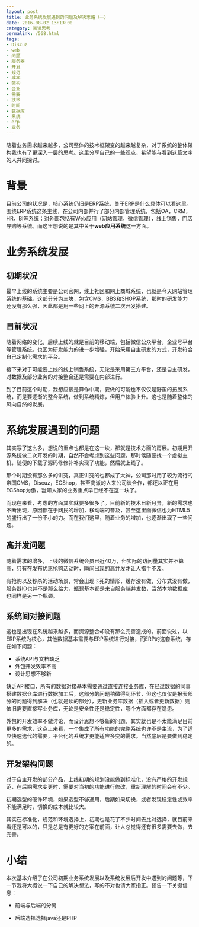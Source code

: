 ```yaml
---
layout: post
title: 业务系统发展遇到的问题及解决思路（一）
date: 2016-08-02 13:13:00
category: 阅读思考
permalink: /568.html
tags:
- Discuz
- web
- 问题
- 服务器
- 开发
- 规范
- 成本
- 架构
- 企业
- 需要
- 技术
- 时间
- 数据库
- 系统
- erp
- 业务
---
```


<!--markdown-->随着业务需求越来越多，公司整体的技术框架变的越来越复杂，对于系统的整体架构我也有了更深入一层的思考。这里分享自己的一些观点，希望能与看到这篇文字的人共同探讨。

# 背景
目前公司的状况是，核心系统仍旧是ERP系统，关于ERP是什么具体可以[看这里][1]。围绕ERP系统这条主线，在公司内部并行了部分内部管理系统，包括OA，CRM，HR，BI等系统；对外部包括有Web应用（网站管理，微信管理），线上销售，门店导购等系统。而这里想说的是其中关于**web应用系统**这一方面。

# 业务系统发展

## 初期状况
最早上线的系统主要是公司官网，线上社区和网上商城系统，也就是今天网站管理系统的基础。这部分分为三块，包含CMS，BBS和SHOP系统，那时的研发能力还没有那么强，因此都是用一些网上的开源系统二次开发搭建。

## 目前状况
随着网络的变化，后续上线的就是目前的移动端，包括微信公众平台，企业号平台等管理系统。也因为研发能力的进一步增强，开始采用自主研发的方式，开发符合自己定制化需求的平台。

接下来对于可能要上线的线上销售系统，无论是采用第三方平台，还是自主研发，对数据及部分业务的对接整合还是需要在内部进行。

到了目前这个时期，我想应该是算作中期，要做的可能也不仅仅是野蛮的拓展系统，而是要逐渐的整合系统，做到系统精炼，但用户体验上升。这也是随着整体的风向自然的发展。

# 系统发展遇到的问题
其实写了这么多，想说的重点也都是在这一块，那就是技术方面的房展。初期用开源系统做二次开发的时期，自然不会考虑到这些问题。那时候随便找一个虚拟主机，随便的下载了源码修修补补实现了功能，然后就上线了。

那个时期没有那么多的讲究，真正讲究的也都成了大神，公司那时用了较为流行的帝国CMS，Discuz，ECShop，甚至商派的人来公司谈合作，都还以正在用ECShop为傲，岂知人家的业务重点早已经不在这一块了。

而现在来看，考虑的方面其实就要多很多了。目前新的技术日新月异，新的需求也不断出现，原因都在于网民的增加，移动端的普及，甚至这里面微信也为HTML5的盛行出了一份不小的力。而在我们这里，随着业务的增加，也逐渐出现了一些问题。

## 高并发问题
随着需求的增多，上线的微信系统会员已近40万，但实际的访问量其实并不算高，只有在发布优惠抢购活动时，瞬间出现的高并发才让人措手不及。

有抢购以及秒杀的活动场景，常会出现卡死的情形，缓存没有做，分布式没有做，服务器IO也并不是那么给力，瓶颈基本都是来自服务端并发数，当然本地数据库也同样是另一个瓶颈。

## 系统间对接问题
这也是出现在系统越来越多，而资源整合却没有那么完善造成的。前面说过，以ERP系统为核心，其他数据基本需要与ERP系统进行对接，而ERP的这套系统，存在如下问题：

- 系统API与文档缺乏
- 外包开发效率不高
- 设计思想不够新

缺乏API接口，所有的数据对接基本需要通过直接连接业务库，在经过数据的同事搭建数据仓库进行数据加工后，这部分的问题稍微得到环节，但这也仅仅是报表部分的问题得到解决（也就是读的部分），更新业务库数据（插入或者更新数据）则依旧需要直接写业务库，无论是安全性还是稳定性，哪个方面都存在隐患。

外包的开发效率不做讨论，而设计思想不够新的问题，其实就也是不太能满足目前更多的需求，这点上来看，一个集成了所有功能的完整系统也许不是主流，为了适应快速迭代的需要，平台化的系统才更能适应多变的需求。当然底层是要做到稳定的。

## 开发架构问题
对于自主开发的部分产品，上线初期的规划没能做到标准化，没有严格的开发规范，在后期需求变更时，需要对当初的功能进行修改，重新理解的时间会有不少。

初期选型的硬件环境，如果选型不够通用，后期如果切换，或者发现稳定性或效率不能满足时，切换的成本就比较大。

其实在标准化，规范和环境选择上，初期也是花了不少时间去比对选择，就目前来看还是可以的，只是总是有更好的方案在前面，让人总觉得还有很多需要去做，去完善。

# 小结
本次基本介绍了在公司初期业务系统发展以及系统发展后开发中遇到的问题等，下一节我将大概说一下自己的解决想法，写的不对也请大家指正。预告一下关键信息：

- 前端与后端的分离
- 后端选择选择java还是PHP


  [1]: http://3sv.ktsee.com/thread-3352-1-1.html